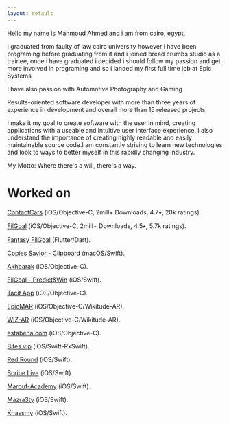 ```yaml
---
layout: default
---
```

Hello my name is Mahmoud Ahmed and i am from cairo, egypt.

I graduated from faulty of law cairo university however i have been programing before graduating from it and i joined bread crumbs studio as a trainee, once i have graduated i decided i should follow my passion and get more involved in programing and so i landed my first full time job at Epic Systems 

I have also passion with Automotive Photography and Gaming

Results-oriented software developer with more than three years of experience in development and overall more than 15 released projects. 

I make it my goal to create software with the user in mind, creating applications with a useable and intuitive user interface experience. I also understand the importance of creating highly readable and easily maintainable source code.I am constantly striving to learn new technologies and look to ways to better myself in this rapidly changing industry.

My Motto: Where there's a will, there's a way.


# 
# Worked on

[ContactCars](https://itunes.apple.com/eg/app/contactcars/id390158823?mt=8) (iOS/Objective-C, 2mill+ Downloads, 4.7⭑, 20k ratings).

[FilGoal](https://itunes.apple.com/eg/app/filgoal/id497717534?mt=8) (iOS/Objective-C, 2mill+ Downloads, 4.5⭑, 5.7k ratings).

[Fantasy FilGoal](https://apps.apple.com/us/app/fantasy-filgoal/id1482904075) (Flutter/Dart).

[Copies Savior - Clipboard](https://apps.apple.com/app/copies-savior-clipboard/id1369631336) (macOS/Swift).

[Akhbarak](https://apps.apple.com/eg/app/akhbarak/id485345639)  (iOS/Objective-C).

[FilGoal - Predict&Win](https://itunes.apple.com/eg/app/filgoal-predict-win/id1382557696?mt=8)  (iOS/Swift).

[Tacit App](https://itunes.apple.com/us/app/tacit-app/id1192355161?mt=8)  (iOS/Objective-C).

[EpicMAR](https://itunes.apple.com/eg/app/epic-mar/id535122470?mt=8)  (iOS/Objective-C/Wikitude-AR).
 
[WIZ-AR](https://itunes.apple.com/eg/app/wiz-ar/id1227741789?mt=8)  (iOS/Objective-C/Wikitude-AR).

[estabena.com](https://itunes.apple.com/eg/app/estabena-com/id966821980?mt=8)  (iOS/Objective-C).

[Bites.vip](https://itunes.apple.com/us/app/bites-vip/id1437745307?ls=1&mt=8) (iOS/Swift-RxSwift).

[Red Round](https://itunes.apple.com/us/app/red-round/id1358798081?ls=1&mt=8) (iOS/Swift).

[Scribe Live](https://itunes.apple.com/us/app/scribe-live/id1357806920?ls=1&mt=8)  (iOS/Swift).

[Marouf-Academy](https://itunes.apple.com/eg/app/marouf-academy/id1074632038?mt=8)  (iOS/Swift).

[Mazra3ty](https://itunes.apple.com/eg/app/mazra3ty/id1126704075?mt=8) (iOS/Swift).

[Khassmy](https://apps.apple.com/us/app/khassmy-%D8%AE%D8%B5%D9%85%D9%8A/id1227736017) (iOS/Swift).

